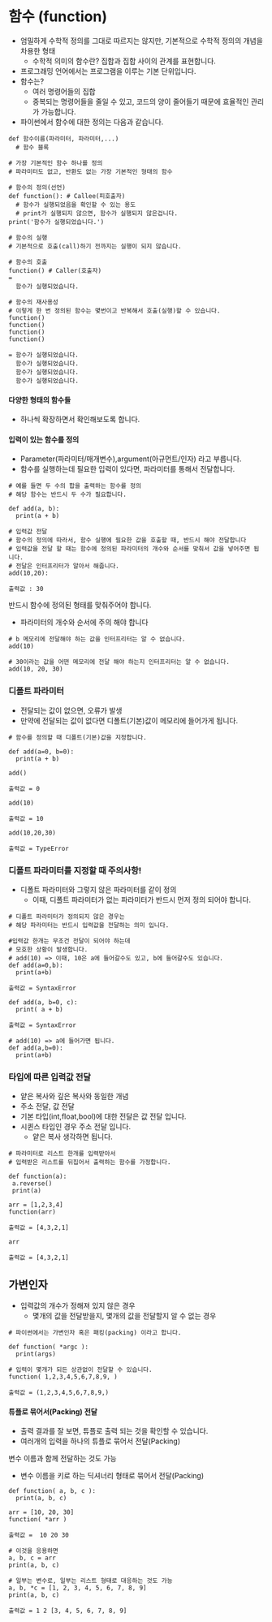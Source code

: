 # 함수 (function)
- 엄밀하게 수학적 정의를 그대로 따르지는 않지만, 기본적으로 수학적 정의의 개념을 차용한 형태
  - 수학적 의미의 함수란? 집합과 집합 사이의 관계를 표현합니다.
- 프로그래밍 언어에서는 프로그램을 이루는 기본 단위입니다.
- 함수는?
  - 여러 명령어들의 집합
  - 중복되는 명령어들을 줄일 수 있고, 코드의 양이 줄어들기 때문에 효율적인 관리가 가능합니다.
- 파이썬에서 함수에 대한 정의는 다음과 같습니다.
```
def 함수이름(파라미터, 파라미터,...)
  # 함수 블록
```
```
# 가장 기본적인 함수 하나를 정의
# 파라미터도 없고, 반환도 없는 가장 기본적인 형태의 함수

# 함수의 정의(선언)
def function(): # Callee(피호출자)
  # 함수가 실행되었음을 확인할 수 있는 용도
  # print가 실행되지 않으면, 함수가 실행되지 않은겁니다.
print('함수가 실행되었습니다.')

# 함수의 실행
# 기본적으로 호출(call)하기 전까지는 실행이 되지 않습니다.

# 함수의 호출
function() # Caller(호출자)
=
  함수가 실행되었습니다.

# 함수의 재사용성
# 이렇게 한 번 정의된 함수는 몇번이고 반복해서 호출(실행)할 수 있습니다.
function()
function()
function()
function()

= 함수가 실행되었습니다.
  함수가 실행되었습니다.
  함수가 실행되었습니다.
  함수가 실행되었습니다.
```
#### 다양한 형태의 함수들
- 하나씩 확장하면서 확인해보도록 합니다.

#### 입력이 있는 함수를 정의
- Parameter(파라미터/매개변수),argument(아규먼트/인자) 라고 부릅니다.
- 함수를 실행하는데 필요한 입력이 있다면, 파라미터를 통해서 전달합니다.
```
# 예를 들면 두 수의 합을 출력하는 함수를 정의
# 해당 함수는 반드시 두 수가 필요합니다.

def add(a, b):
  print(a + b)

# 입력값 전달
# 함수의 정의에 따라서, 함수 실행에 필요한 값을 호출할 때, 반드시 해야 전달합니다
# 입력값을 전달 할 때는 함수에 정의된 파라미터의 개수와 순서를 맞춰서 값을 넣어주면 됩니다.
# 전달은 인터프리터가 알아서 해줍니다.
add(10,20):

출력값 : 30
```

반드시 함수에 정의된 형태를 맞춰주어야 합니다.
- 파라미터의 개수와 순서에 주의 해야 합니다

```
# b 메모리에 전달해야 하는 값을 인터프리터는 알 수 없습니다. 
add(10)

# 30이라는 값을 어떤 메모리에 전달 해야 하는지 인터프리터는 알 수 없습니다. 
add(10, 20, 30)
```

### 디폴트 파라미터
- 전달되는 값이 없으면, 오류가 발생
- 만약에 전달되는 값이 없다면 디폴트(기본)값이 메모리에 들어가게 됩니다.

```
# 함수를 정의할 때 디폴트(기본)값을 지정합니다.

def add(a=0, b=0):
  print(a + b)
  
add()

출력값 = 0

add(10)

출력값 = 10

add(10,20,30)

출력값 = TypeError
```
### 디폴트 파라미터를 지정할 때 주의사항!
- 디폴트 파라미터와 그렇지 않은 파라미터를 같이 정의
  - 이때, 디폴트 파라미터가 없는 파라미터가 반드시 먼저 정의 되어야 합니다.

```
# 디폴트 파라미터가 정의되지 않은 경우는
# 해당 파라미터는 반드시 입력값을 전달하는 의미 입니다.

#입력값 한개는 무조건 전달이 되어야 하는데
# 모호한 상황이 발생합니다.
# add(10) => 이때, 10은 a에 들어갈수도 있고, b에 들어갈수도 있습니다.
def add(a=0,b):
  print(a+b)
  
출력값 = SyntaxError

def add(a, b=0, c):
  print( a + b)
  
출력값 = SyntaxError

# add(10) => a에 들어가면 됩니다.
def add(a,b=0):
  print(a+b) 
```

### 타입에 따른 입력값 전달
- 얕은 복사와 깊은 복사와 동일한 개념
- 주소 전달, 값 전달
- 기본 타입(int,float,bool)에 대한 전달은 값 전달 입니다.
- 시퀸스 타입인 경우 주소 전달 입니다.
  - 얕은 복사 생각하면 됩니다.

```
# 파라미터로 리스트 한개를 입력받아서
# 입력받은 리스트를 뒤집어서 출력하는 함수를 가정합니다.

def function(a):
 a.reverse()
 print(a)
 
arr = [1,2,3,4]
function(arr)

출력값 = [4,3,2,1]

arr

출력값 = [4,3,2,1]
```

## 가변인자
- 입력값의 개수가 정해져 있지 않은 경우
  - 몇개의 값을 전달받을지, 몇개의 값을 전달할지 알 수 없는 경우
```
# 파이썬에서는 가변인자 혹은 패킹(packing) 이라고 합니다.

def function( *argc ):
  print(args)
  
# 입력이 몇개가 되든 상관없이 전달할 수 있습니다.
function( 1,2,3,4,5,6,7,8,9, )

출력값 = (1,2,3,4,5,6,7,8,9,)
```

#### 튜플로 묶어서(Packing) 전달
- 출력 결과를 잘 보면, 튜플로 출력 되는 것을 확인할 수 있습니다.
- 여러개의 입력을 하나의 튜플로 묶어서 전달(Packing)

변수 이름과 함께 전달하는 것도 가능
- 변수 이름을 키로 하는 딕셔너리 형태로 묶어서 전달(Packing)
```
def function( a, b, c ):
  print(a, b, c)
  
arr = [10, 20, 30]
function( *arr )

출력값 =  10 20 30

# 이것을 응용하면
a, b, c = arr
print(a, b, c)

# 일부는 변수로, 일부는 리스트 형태로 대응하는 것도 가능
a, b, *c = [1, 2, 3, 4, 5, 6, 7, 8, 9]
print(a, b, c)

출력값 = 1 2 [3, 4, 5, 6, 7, 8, 9]
```
